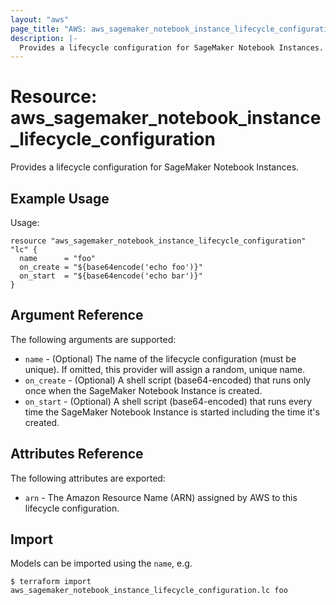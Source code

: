 ```yaml
---
layout: "aws"
page_title: "AWS: aws_sagemaker_notebook_instance_lifecycle_configuration"
description: |-
  Provides a lifecycle configuration for SageMaker Notebook Instances.
---
```


# Resource: aws_sagemaker_notebook_instance_lifecycle_configuration

Provides a lifecycle configuration for SageMaker Notebook Instances.

## Example Usage

Usage:

```hcl
resource "aws_sagemaker_notebook_instance_lifecycle_configuration" "lc" {
  name      = "foo"
  on_create = "${base64encode('echo foo')}"
  on_start  = "${base64encode('echo bar')}"
}
```

## Argument Reference

The following arguments are supported:

* `name` - (Optional) The name of the lifecycle configuration (must be unique). If omitted, this provider will assign a random, unique name.
* `on_create` - (Optional) A shell script (base64-encoded) that runs only once when the SageMaker Notebook Instance is created.
* `on_start` - (Optional) A shell script (base64-encoded) that runs every time the SageMaker Notebook Instance is started including the time it's created.

## Attributes Reference

The following attributes are exported:

* `arn` - The Amazon Resource Name (ARN) assigned by AWS to this lifecycle configuration.

## Import

Models can be imported using the `name`, e.g.

```
$ terraform import aws_sagemaker_notebook_instance_lifecycle_configuration.lc foo
```
